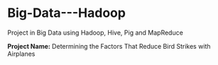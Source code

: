 # Big-Data---Hadoop

Project in Big Data using Hadoop, Hive, Pig and MapReduce

**Project Name:**  Determining the Factors That Reduce Bird Strikes with Airplanes
